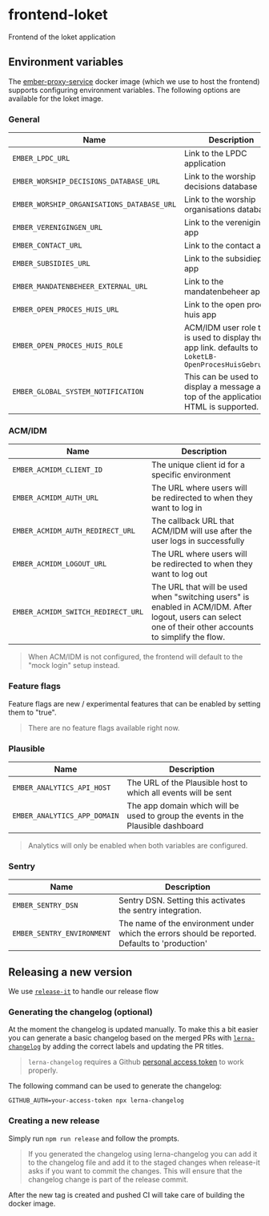 # frontend-loket

Frontend of the loket application

## Environment variables

The [ember-proxy-service](https://github.com/mu-semtech/ember-proxy-service#configure-environment-variables-in-the-frontends-container) docker image (which we use to host the frontend) supports configuring environment variables. The following options are available for the loket image.

### General

| Name                                       | Description                                                                                           |
| ------------------------------------------ | ----------------------------------------------------------------------------------------------------- |
| `EMBER_LPDC_URL`                           | Link to the LPDC application                                                                          |
| `EMBER_WORSHIP_DECISIONS_DATABASE_URL`     | Link to the worship decisions database                                                                |
| `EMBER_WORSHIP_ORGANISATIONS_DATABASE_URL` | Link to the worship organisations database                                                            |
| `EMBER_VERENIGINGEN_URL`                   | Link to the verenigingen app                                                                          |
| `EMBER_CONTACT_URL`                        | Link to the contact app                                                                               |
| `EMBER_SUBSIDIES_URL`                      | Link to the subsidiepunt app                                                                          |
| `EMBER_MANDATENBEHEER_EXTERNAL_URL`        | Link to the mandatenbeheer app                                                                        |
| `EMBER_OPEN_PROCES_HUIS_URL`               | Link to the open proces huis app                                                                      |
| `EMBER_OPEN_PROCES_HUIS_ROLE`              | ACM/IDM user role that is used to display the app link. defaults to `LoketLB-OpenProcesHuisGebruiker` |
| `EMBER_GLOBAL_SYSTEM_NOTIFICATION`         | This can be used to display a message at the top of the application. HTML is supported.               |

### ACM/IDM

| Name                               | Description                                                                                                                                              |
| ---------------------------------- | -------------------------------------------------------------------------------------------------------------------------------------------------------- |
| `EMBER_ACMIDM_CLIENT_ID`           | The unique client id for a specific environment                                                                                                          |
| `EMBER_ACMIDM_AUTH_URL`            | The URL where users will be redirected to when they want to log in                                                                                       |
| `EMBER_ACMIDM_AUTH_REDIRECT_URL`   | The callback URL that ACM/IDM will use after the user logs in successfully                                                                               |
| `EMBER_ACMIDM_LOGOUT_URL`          | The URL where users will be redirected to when they want to log out                                                                                      |
| `EMBER_ACMIDM_SWITCH_REDIRECT_URL` | The URL that will be used when "switching users" is enabled in ACM/IDM. After logout, users can select one of their other accounts to simplify the flow. |

> When ACM/IDM is not configured, the frontend will default to the "mock login" setup instead.

### Feature flags

Feature flags are new / experimental features that can be enabled by setting them to "true".

> There are no feature flags available right now.

### Plausible

| Name                         | Description                                                                      |
| ---------------------------- | -------------------------------------------------------------------------------- |
| `EMBER_ANALYTICS_API_HOST`   | The URL of the Plausible host to which all events will be sent                   |
| `EMBER_ANALYTICS_APP_DOMAIN` | The app domain which will be used to group the events in the Plausible dashboard |

> Analytics will only be enabled when both variables are configured.

### Sentry

| Name                       | Description                                                                                     |
| -------------------------- | ----------------------------------------------------------------------------------------------- |
| `EMBER_SENTRY_DSN`         | Sentry DSN. Setting this activates the sentry integration.                                      |
| `EMBER_SENTRY_ENVIRONMENT` | The name of the environment under which the errors should be reported. Defaults to 'production' |

## Releasing a new version

We use [`release-it`](https://github.com/release-it/release-it) to handle our release flow

### Generating the changelog (optional)

At the moment the changelog is updated manually. To make this a bit easier you can generate a basic changelog based on the merged PRs with [`lerna-changelog`](https://github.com/lerna/lerna-changelog) by adding the correct labels and updating the PR titles.

> `lerna-changelog` requires a Github [personal access token](https://docs.github.com/en/authentication/keeping-your-account-and-data-secure/creating-a-personal-access-token) to work properly.

The following command can be used to generate the changelog:

`GITHUB_AUTH=your-access-token npx lerna-changelog`

### Creating a new release

Simply run `npm run release` and follow the prompts.

> If you generated the changelog using lerna-changelog you can add it to the changelog file and add it to the staged changes when release-it asks if you want to commit the changes. This will ensure that the changelog change is part of the release commit.

After the new tag is created and pushed CI will take care of building the docker image.
